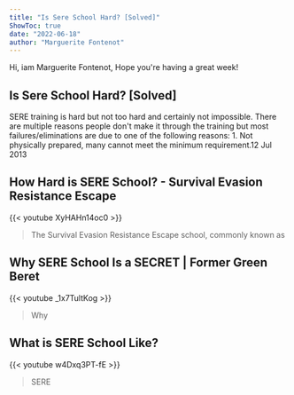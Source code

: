 ```yaml
---
title: "Is Sere School Hard? [Solved]"
ShowToc: true 
date: "2022-06-18"
author: "Marguerite Fontenot" 
---
```


Hi, iam Marguerite Fontenot, Hope you're having a great week!
## Is Sere School Hard? [Solved]
SERE training is hard but not too hard and certainly not impossible. There are multiple reasons people don't make it through the training but most failures/eliminations are due to one of the following reasons: 1. Not physically prepared, many cannot meet the minimum requirement.12 Jul 2013

## How Hard is SERE School? - Survival Evasion Resistance Escape
{{< youtube XyHAHn14oc0 >}}
>The Survival Evasion Resistance Escape school, commonly known as 

## Why SERE School Is a SECRET | Former Green Beret
{{< youtube _1x7TultKog >}}
>Why 

## What is SERE School Like?
{{< youtube w4Dxq3PT-fE >}}
>SERE

